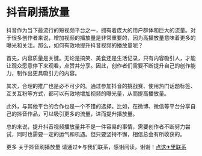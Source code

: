 # 抖音刷播放量

抖音作为当下最流行的短视频平台之一，拥有着庞大的用户群体和巨大的流量。对于很多创作者来说，增加视频的播放量是非常重要的，因为高播放量意味着更多的曝光和关注。那么，如何有效地提升抖音视频的播放量呢？

首先，内容质量是关键。无论是搞笑、美食还是生活记录，只有内容吸引人，才能让观众愿意停下来观看，点赞并分享。因此，创作者们需要不断提升自己的创作能力，制作出更具吸引力的内容。

其次，合理的推广也是必不可少的。通过参加抖音的挑战赛、使用热门话题标签、互关互粉等方式，都可以有效地增加视频的曝光量，从而提高播放量。

此外，与其他平台的合作也是一个不错的选择。比如，在微博、微信等平台分享自己的抖音作品，可以吸引更多的流量，进而提升播放量。

总的来说，提升抖音视频播放量并不是一件容易的事情，需要创作者不断努力尝试，同时也需要一定的运气和机遇。但只要坚持不懈，相信总会有所收获的。

更多 关于抖音刷播放量 请通过✈与我们联系，感谢阅读，谢谢！[点这✈里联系](https://ss.k02.cc)